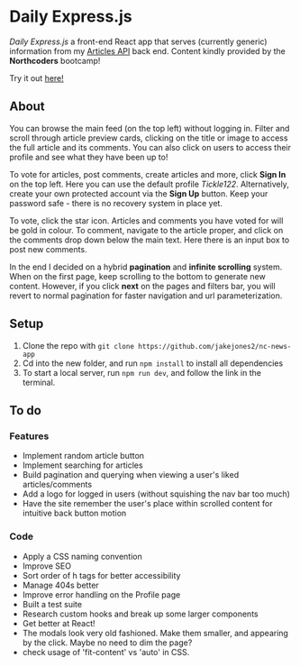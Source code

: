 # Daily Express.js

_Daily Express.js_ a front-end React app that serves (currently generic) information from my [Articles API](https://github.com/jakejones2/articles-api) back end. Content kindly provided by the **Northcoders** bootcamp!

Try it out [here!](https://nc-news-68e5d5.netlify.app/)

## About

You can browse the main feed (on the top left) without logging in. Filter and scroll through article preview cards, clicking on the title or image to access the full article and its comments. You can also click on users to access their profile and see what they have been up to!

To vote for articles, post comments, create articles and more, click **Sign In** on the top left. Here you can use the default profile _Tickle122_. Alternatively, create your own protected account via the **Sign Up** button. Keep your password safe - there is no recovery system in place yet.

To vote, click the star icon. Articles and comments you have voted for will be gold in colour. To comment, navigate to the article proper, and click on the comments drop down below the main text. Here there is an input box to post new comments.

In the end I decided on a hybrid **pagination** and **infinite scrolling** system. When on the first page, keep scrolling to the bottom to generate new content. However, if you click **next** on the pages and filters bar, you will revert to normal pagination for faster navigation and url parameterization.

## Setup

1. Clone the repo with `git clone https://github.com/jakejones2/nc-news-app`
2. Cd into the new folder, and run `npm install` to install all dependencies
3. To start a local server, run `npm run dev`, and follow the link in the terminal.

## To do

### Features

- Implement random article button
- Implement searching for articles
- Build pagination and querying when viewing a user's liked articles/comments
- Add a logo for logged in users (without squishing the nav bar too much)
- Have the site remember the user's place within scrolled content for intuitive back button motion

### Code

- Apply a CSS naming convention
- Improve SEO
- Sort order of h tags for better accessibility
- Manage 404s better
- Improve error handling on the Profile page
- Built a test suite
- Research custom hooks and break up some larger components
- Get better at React!
- The modals look very old fashioned. Make them smaller, and appearing by the click. Maybe no need to dim the page?
- check usage of 'fit-content' vs 'auto' in CSS.
